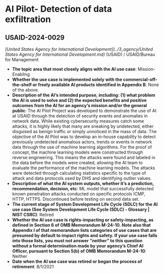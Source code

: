 # AI Pilot- Detection of data exfiltration
## USAID-2024-0029
_[United States Agency for International Development](../3_agency/United States Agency for International Development.md)_ (USAID) / USAID/Bureau for Management


+ **The topic area that most closely aligns with the AI use case**: Mission-Enabling
+ **Whether the use case is implemented solely with the commercial-off-the-shelf or freely available AI products identified in Appendix B**: None of the above.
+ **Description of the AI’s intended purpose, including: (1) what problem the AI is used to solve and (2) the expected benefits and positive outcomes from the AI for an agency’s mission and/or the general public**: The AI Pilot Project was developed to demonstrate the use of AI at USAID through the detection of security events and anomalies in network data. While existing cybersecurity measures catch some attacks, it is highly likely that many are sneaking by undetected, either disguised as benign traffic or simply unnoticed in the mass of data. The objective of the AI Pilot was to develop an in-house capability to detect previously undetected anomalous actors, trends or events in network data through the use of machine learning algorithms. For the proof of concept, the machine learning models were constructed through reverse engineering. This means the attacks were found and labeled in the data before the models were created, allowing the AI team to evaluate the performance of the machine learning models. The attacks were detected through calculating statistics specific to the type of attack and data protocols used by DHS and identifying outlier values.
+ **Description of what the AI system outputs, whether it’s a prediction, recommendation, decision, etc**: ML model that successfully detected known penetration attacks conducted on specific protocols ICMP, HTTP, HTTPS. Discontinued before testing on second data set.
+ **The current stage of System Development Life Cycle (SDLC) for the AI use case (See System Development Life Cycle (SDLC) - Glossary | NIST CSRC)**: Retired
+ **Whether the AI use case is rights-impacting or safety-impacting, as defined in Section 6 of OMB Memorandum M-24-10. Note also that Appendix I of that memorandum lists categories of use cases that are presumed by default to impact rights and safety. If your use case falls into those lists, you must not answer “neither” to this question without a formal determination made by your agency’s Chief AI Officer, pursuant to Section 5(b) of OMB Memorandum M-24-10**: Neither
+ **Date when the AI use case was retired or began the process of retirement**: 8/1/2021